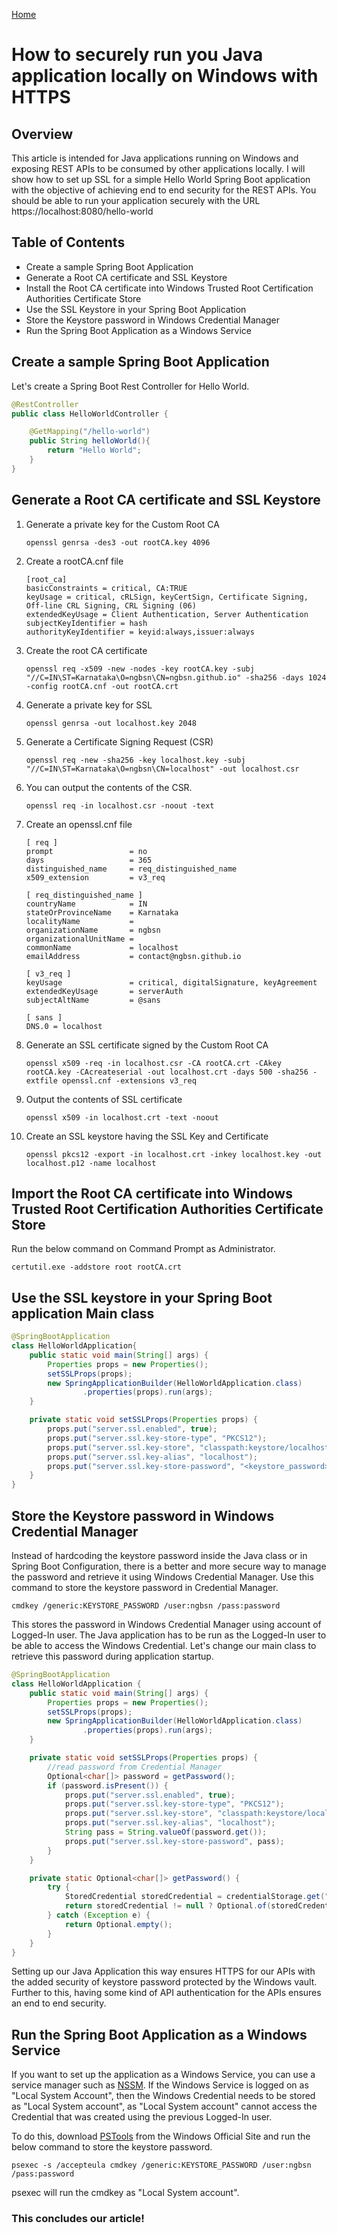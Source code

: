 [Home](https://ngbsn.github.io/)

# How to securely run you Java application locally on Windows with HTTPS

## Overview
This article is intended for Java applications running on Windows and exposing REST APIs to be consumed by other applications locally.
I will show how to set up SSL for a simple Hello World Spring Boot application with the objective of achieving end to end security for the REST APIs.
You should be able to run your application securely with the URL https://localhost:8080/hello-world

## Table of Contents
- Create a sample Spring Boot Application 
- Generate a Root CA certificate and SSL Keystore 
- Install the Root CA certificate into Windows Trusted Root Certification Authorities Certificate Store
- Use the SSL Keystore in your Spring Boot Application 
- Store the Keystore password in Windows Credential Manager
- Run the Spring Boot Application as a Windows Service

## Create a sample Spring Boot Application
Let's create a Spring Boot Rest Controller for Hello World.

```java
@RestController
public class HelloWorldController {

    @GetMapping("/hello-world")
    public String helloWorld(){
        return "Hello World";
    }
}
```
## Generate a Root CA certificate and SSL Keystore
1. Generate a private key for the Custom Root CA
    ```
    openssl genrsa -des3 -out rootCA.key 4096
    ```
2. Create a rootCA.cnf file

    ```
    [root_ca]
    basicConstraints = critical, CA:TRUE
    keyUsage = critical, cRLSign, keyCertSign, Certificate Signing, Off-line CRL Signing, CRL Signing (06)
    extendedKeyUsage = Client Authentication, Server Authentication
    subjectKeyIdentifier = hash
    authorityKeyIdentifier = keyid:always,issuer:always
    ```

3. Create the root CA certificate
    ```
    openssl req -x509 -new -nodes -key rootCA.key -subj "//C=IN\ST=Karnataka\O=ngbsn\CN=ngbsn.github.io" -sha256 -days 1024 -config rootCA.cnf -out rootCA.crt
    ```
4. Generate a private key for SSL
    ```
    openssl genrsa -out localhost.key 2048
    ```

5. Generate a Certificate Signing Request (CSR)
    ```
    openssl req -new -sha256 -key localhost.key -subj "//C=IN\ST=Karnataka\O=ngbsn\CN=localhost" -out localhost.csr
    ```
6. You can output the contents of the CSR.
    ```
    openssl req -in localhost.csr -noout -text
    ```
7. Create an openssl.cnf file
    ```
    [ req ]
    prompt                 = no
    days                   = 365
    distinguished_name     = req_distinguished_name
    x509_extension         = v3_req
    
    [ req_distinguished_name ]
    countryName            = IN
    stateOrProvinceName    = Karnataka
    localityName           =
    organizationName       = ngbsn
    organizationalUnitName =
    commonName             = localhost
    emailAddress           = contact@ngbsn.github.io
    
    [ v3_req ]
    keyUsage			   = critical, digitalSignature, keyAgreement
    extendedKeyUsage       = serverAuth
    subjectAltName         = @sans
    
    [ sans ]
    DNS.0 = localhost
    ```
8. Generate an SSL certificate signed by the Custom Root CA
    ```
    openssl x509 -req -in localhost.csr -CA rootCA.crt -CAkey rootCA.key -CAcreateserial -out localhost.crt -days 500 -sha256 -extfile openssl.cnf -extensions v3_req
    ```
9. Output the contents of SSL certificate
    ```
    openssl x509 -in localhost.crt -text -noout
    ```
10. Create an SSL keystore having the SSL Key and Certificate
    ```
    openssl pkcs12 -export -in localhost.crt -inkey localhost.key -out localhost.p12 -name localhost
    ```
    
## Import the Root CA certificate into Windows Trusted Root Certification Authorities Certificate Store
Run the below command on Command Prompt as Administrator.
```
certutil.exe -addstore root rootCA.crt
```

## Use the SSL keystore in your Spring Boot application Main class

```java
@SpringBootApplication
class HelloWorldApplication{
    public static void main(String[] args) {
        Properties props = new Properties();
        setSSLProps(props);
        new SpringApplicationBuilder(HelloWorldApplication.class)
                .properties(props).run(args);
    }

    private static void setSSLProps(Properties props) {
        props.put("server.ssl.enabled", true);
        props.put("server.ssl.key-store-type", "PKCS12");
        props.put("server.ssl.key-store", "classpath:keystore/localhost.p12");
        props.put("server.ssl.key-alias", "localhost");
        props.put("server.ssl.key-store-password", "<keystore_password>");
    }    
}

```
## Store the Keystore password in Windows Credential Manager

Instead of hardcoding the keystore password inside the Java class or in Spring Boot Configuration, there is a better and more secure way to manage the password and retrieve it using Windows Credential Manager.
Use this command to store the keystore password in Credential Manager.
```
cmdkey /generic:KEYSTORE_PASSWORD /user:ngbsn /pass:password
```
This stores the password in Windows Credential Manager using account of Logged-In user. The Java application has to be run as the Logged-In user to be able to access the Windows Credential.
Let's change our main class to retrieve this password during application startup.

```java   
@SpringBootApplication
class HelloWorldApplication {
    public static void main(String[] args) {
        Properties props = new Properties();
        setSSLProps(props);
        new SpringApplicationBuilder(HelloWorldApplication.class)
                .properties(props).run(args);
    }

    private static void setSSLProps(Properties props) {
        //read password from Credential Manager
        Optional<char[]> password = getPassword();
        if (password.isPresent()) {
            props.put("server.ssl.enabled", true);
            props.put("server.ssl.key-store-type", "PKCS12");
            props.put("server.ssl.key-store", "classpath:keystore/localhost.p12");
            props.put("server.ssl.key-alias", "localhost");
            String pass = String.valueOf(password.get());
            props.put("server.ssl.key-store-password", pass);
        }
    }

    private static Optional<char[]> getPassword() {
        try {
            StoredCredential storedCredential = credentialStorage.get("KEYSTORE_PASSWORD");
            return storedCredential != null ? Optional.of(storedCredential.getPassword()) : Optional.empty();
        } catch (Exception e) {
            return Optional.empty();
        }
    }
}
```
Setting up our Java Application this way ensures HTTPS for our APIs with the added security of keystore password protected by the Windows vault.
Further to this, having some kind of API authentication for the APIs ensures an end to end security.

## Run the Spring Boot Application as a Windows Service
If you want to set up the application as a Windows Service, you can use a service manager such as [NSSM](https://nssm.cc/).
If the Windows Service is logged on as "Local System Account", then the Windows Credential needs to be stored as "Local System account", as "Local System account" cannot access the Credential that was created using the previous Logged-In user.

To do this, download [PSTools](https://learn.microsoft.com/en-us/sysinternals/downloads/psexec) from the Windows Official Site and run the below command to store the keystore password.

```
psexec -s /accepteula cmdkey /generic:KEYSTORE_PASSWORD /user:ngbsn /pass:password
```
psexec will run the cmdkey as "Local System account".

### This concludes our article!
